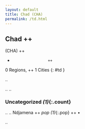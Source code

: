 ```yaml
---
layout: default
title: Chad (CHA)
permalink: /td.html
---
```



## Chad   ++
(CHA)  ++
-                     ++
0 Regions, ++
1 Cities
{: #td }

.. 




.. 
.. 


### Uncategorized _(1)_{:.count}


..
..
Ndjamena  ++
 _pop (1)_{:.pop} ++
•




.. 
 
